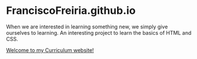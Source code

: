# FranciscoFreiria.github.io

When we are interested in learning something new, we simply give ourselves to learning. An interesting project to learn the basics of HTML and CSS.

[Welcome to my Curriculum website!](https://franciscofreiria.github.io/)
